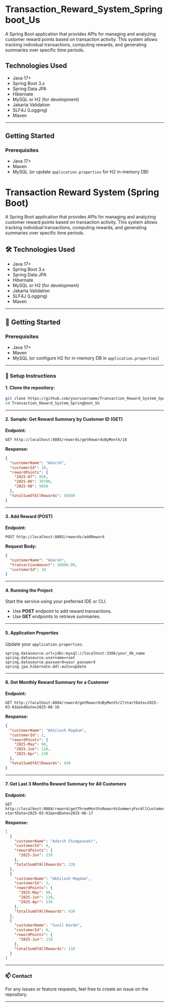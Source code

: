 # Transaction_Reward_System_Springboot_Us

A Spring Boot application that provides APIs for managing and analyzing customer reward points based on transaction activity. This system allows tracking individual transactions, computing rewards, and generating summaries over specific time periods.

##  Technologies Used

- Java 17+
- Spring Boot 3.x
- Spring Data JPA
- Hibernate
- MySQL or H2 (for development)
- Jakarta Validation
- SLF4J (Logging)
- Maven

---

##  Getting Started

### Prerequisites

- Java 17+
- Maven
- MySQL (or update `application.properties` for H2 in-memory DB)

# Transaction Reward System (Spring Boot)

A Spring Boot application that provides APIs for managing and analyzing customer reward points based on transaction activity. This system allows tracking individual transactions, computing rewards, and generating summaries over specific time periods.

## 🛠 Technologies Used

- Java 17+
- Spring Boot 3.x
- Spring Data JPA
- Hibernate
- MySQL or H2 (for development)
- Jakarta Validation
- SLF4J (Logging)
- Maven

---

## 🚀 Getting Started

### Prerequisites

- Java 17+
- Maven
- MySQL (or configure H2 for in-memory DB in `application.properties`)

---

### 🔧 Setup Instructions

#### 1. Clone the repository:

```bash
git clone https://github.com/yourusername/Transaction_Reward_System_Springboot_Us.git
cd Transaction_Reward_System_Springboot_Us
```

---

#### 2. Sample: Get Reward Summary by Customer ID (GET)

**Endpoint:**

```
GET http://localhost:8085/rewords/getRewordsByMonth/10
```

**Response:**

```json
{
  "customerName": "Adarsh",
  "customerId": 10,
  "rewordPoints": {
    "2025-07": 850,
    "2025-06": 39700,
    "2025-08": 9850
  },
  "totalSumOfAllRewards": 50400
}
```

---

#### 3. Add Reward (POST)

**Endpoint:**

```
POST http://localhost:8085/rewords/addReword
```

**Request Body:**

```json
{
  "customerName": "Adarsh",
  "transactionAmount": 10000.00,
  "customerId": 10
}
```

---

#### 4. Running the Project

Start the service using your preferred IDE or CLI.

- Use **POST** endpoint to add reward transactions.
- Use **GET** endpoints to retrieve summaries.

---

#### 5. Application Properties

Update your `application.properties`:

```properties
spring.datasource.url=jdbc:mysql://localhost:3306/your_db_name
spring.datasource.username=root
spring.datasource.password=your_password
spring.jpa.hibernate.ddl-auto=update
```

---

#### 6. Get Monthly Reward Summary for a Customer

**Endpoint:**

```
GET http://localhost:8084/reword/getRewordsByMonth/2?startDate=2025-03-01&endDate=2025-06-16
```

**Response:**

```json
{
  "customerName": "Akhilesh Magdum",
  "customerId": 2,
  "rewordPoints": {
    "2025-May": 90,
    "2025-Jun": 110,
    "2025-Apr": 230
  },
  "totalSumOfAllRewards": 430
}
```

---

#### 7. Get Last 3 Months Reward Summary for All Customers

**Endpoint:**

```
GET http://localhost:8084/reword/getThreeMonthsRewordsSummeryForAllCustomer?startDate=2025-03-01&endDate=2025-06-17
```

**Response:**

```json
[
  {
    "customerName": "Adarsh Chimgaonakr",
    "customerId": 4,
    "rewordPoints": {
      "2025-Jun": 230
    },
    "totalSumOfAllRewards": 230
  },
  {
    "customerName": "Akhilesh Magdum",
    "customerId": 2,
    "rewordPoints": {
      "2025-May": 90,
      "2025-Jun": 110,
      "2025-Apr": 230
    },
    "totalSumOfAllRewards": 430
  },
  {
    "customerName": "Sunil Karde",
    "customerId": 6,
    "rewordPoints": {
      "2025-Jun": 110
    },
    "totalSumOfAllRewards": 110
  }
]
```

---

### 📫 Contact

For any issues or feature requests, feel free to create an issue on the repository.

---
